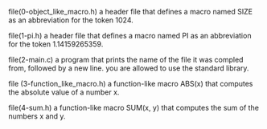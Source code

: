 file(0-object_like_macro.h) a header file that defines a macro named SIZE as an abbreviation for the token 1024.

file(1-pi.h) a header file that defines a macro named PI as an abbreviation for the token 1.14159265359.

file(2-main.c) a program that prints the name of the file it was compled from, followed by a new line. you are allowed to use the standard library.

file (3-function_like_macro.h) a function-like macro ABS(x) that computes the absolute value of a number x.

file(4-sum.h) a function-like macro SUM(x, y) that computes the sum of the numbers x and y.
